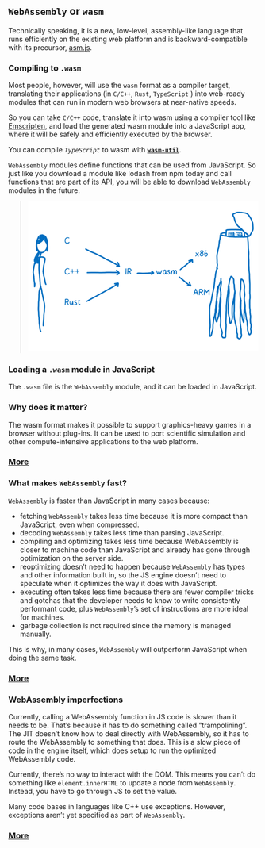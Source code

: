## `WebAssembly` or `wasm`
Technically speaking, it is a new, low-level, assembly-like language that runs efficiently on the existing web platform and is backward-compatible with its precursor, [asm.js](http://asmjs.org/).

### Compiling to `.wasm`
Most people, however, will use the `wasm` format as a compiler target, translating their applications (in `C/C++`, `Rust`, `TypeScript` ) into web-ready modules that can run in modern web browsers at near-native speeds.

So you can take `C/C++` code, translate it into wasm using a compiler tool like [Emscripten](https://developer.mozilla.org/en-US/docs/Mozilla/Projects/Emscripten), and load the generated wasm module into a JavaScript app, where it will be safely and efficiently executed by the browser.

You can compile _`TypeScript`_ to wasm with __[`wasm-util`](https://github.com/rsms/wasm-util)__.

`WebAssembly` modules define functions that can be used from JavaScript. So just like you download a module like lodash from npm today and call functions that are part of its API, you will be able to download `WebAssembly` modules in the future.

> ![compile-to-wasm](./images/compile-to-wasm.png)

### Loading a `.wasm` module in JavaScript
The `.wasm` file is the `WebAssembly` module, and it can be loaded in JavaScript.

### Why does it matter?
The wasm format makes it possible to support graphics-heavy games in a browser without plug-ins. It can be used to port scientific simulation and other compute-intensive applications to the web platform.

### [More](https://hacks.mozilla.org/2017/02/creating-and-working-with-webassembly-modules/)

### What makes `WebAssembly` fast?
`WebAssembly` is faster than JavaScript in many cases because:
* fetching `WebAssembly` takes less time because it is more compact than JavaScript, even when compressed.
* decoding `WebAssembly` takes less time than parsing JavaScript.
* compiling and optimizing takes less time because WebAssembly is closer to machine code than JavaScript and already has gone through optimization on the server side.
* reoptimizing doesn’t need to happen because `WebAssembly` has types and other information built in, so the JS engine doesn’t need to speculate when it optimizes the way it does with JavaScript.
* executing often takes less time because there are fewer compiler tricks and gotchas that the developer needs to know to write consistently performant code, plus `WebAssembly`’s set of instructions are more ideal for machines.
* garbage collection is not required since the memory is managed manually.

This is why, in many cases, `WebAssembly` will outperform JavaScript when doing the same task.

### [More](https://hacks.mozilla.org/2017/02/what-makes-webassembly-fast/)

### WebAssembly imperfections
Currently, calling a WebAssembly function in JS code is slower than it needs to be. That’s because it has to do something called “trampolining”. The JIT doesn’t know how to deal directly with WebAssembly, so it has to route the WebAssembly to something that does. This is a slow piece of code in the engine itself, which does setup to run the optimized WebAssembly code.

Currently, there’s no way to interact with the DOM. This means you can’t do something like `element.innerHTML` to update a node from `WebAssembly`. Instead, you have to go through JS to set the value.

Many code bases in languages like C++ use exceptions. However, exceptions aren’t yet specified as part of `WebAssembly`.

### [More](https://hacks.mozilla.org/2017/02/where-is-webassembly-now-and-whats-next/)